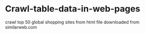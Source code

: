 # Crawl-table-data-in-web-pages
crawl top 50 global shopping sites from html file downloaded from similarweb.com
